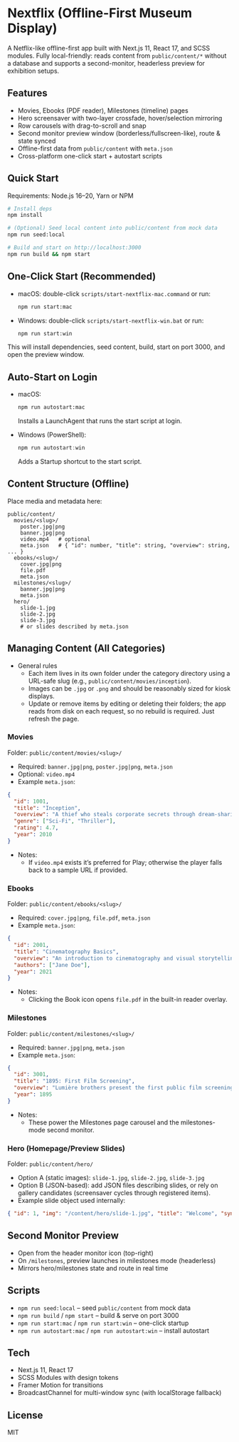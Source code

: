 # Nextflix (Offline-First Museum Display)

A Netflix-like offline-first app built with Next.js 11, React 17, and SCSS modules. Fully local-friendly: reads content from `public/content/*` without a database and supports a second-monitor, headerless preview for exhibition setups.

## Features
- Movies, Ebooks (PDF reader), Milestones (timeline) pages
- Hero screensaver with two-layer crossfade, hover/selection mirroring
- Row carousels with drag-to-scroll and snap
- Second monitor preview window (borderless/fullscreen-like), route & state synced
- Offline-first data from `public/content` with `meta.json`
- Cross-platform one-click start + autostart scripts

## Quick Start
Requirements: Node.js 16–20, Yarn or NPM

```bash
# Install deps
npm install

# (Optional) Seed local content into public/content from mock data
npm run seed:local

# Build and start on http://localhost:3000
npm run build && npm start
```

## One-Click Start (Recommended)
- macOS: double-click `scripts/start-nextflix-mac.command` or run:
  ```bash
  npm run start:mac
  ```
- Windows: double-click `scripts/start-nextflix-win.bat` or run:
  ```bash
  npm run start:win
  ```
This will install dependencies, seed content, build, start on port 3000, and open the preview window.

## Auto-Start on Login
- macOS:
  ```bash
  npm run autostart:mac
  ```
  Installs a LaunchAgent that runs the start script at login.

- Windows (PowerShell):
  ```powershell
  npm run autostart:win
  ```
  Adds a Startup shortcut to the start script.

## Content Structure (Offline)
Place media and metadata here:
```
public/content/
  movies/<slug>/
    poster.jpg|png
    banner.jpg|png
    video.mp4   # optional
    meta.json   # { "id": number, "title": string, "overview": string, ... }
  ebooks/<slug>/
    cover.jpg|png
    file.pdf
    meta.json
  milestones/<slug>/
    banner.jpg|png
    meta.json
  hero/
    slide-1.jpg
    slide-2.jpg
    slide-3.jpg
    # or slides described by meta.json
```

## Managing Content (All Categories)
- General rules
  - Each item lives in its own folder under the category directory using a URL-safe slug (e.g., `public/content/movies/inception`).
  - Images can be `.jpg` or `.png` and should be reasonably sized for kiosk displays.
  - Update or remove items by editing or deleting their folders; the app reads from disk on each request, so no rebuild is required. Just refresh the page.

### Movies
Folder: `public/content/movies/<slug>/`
- Required: `banner.jpg|png`, `poster.jpg|png`, `meta.json`
- Optional: `video.mp4`
- Example `meta.json`:
```json
{
  "id": 1001,
  "title": "Inception",
  "overview": "A thief who steals corporate secrets through dream-sharing.",
  "genre": ["Sci-Fi", "Thriller"],
  "rating": 4.7,
  "year": 2010
}
```
- Notes:
  - If `video.mp4` exists it’s preferred for Play; otherwise the player falls back to a sample URL if provided.

### Ebooks
Folder: `public/content/ebooks/<slug>/`
- Required: `cover.jpg|png`, `file.pdf`, `meta.json`
- Example `meta.json`:
```json
{
  "id": 2001,
  "title": "Cinematography Basics",
  "overview": "An introduction to cinematography and visual storytelling.",
  "authors": ["Jane Doe"],
  "year": 2021
}
```
- Notes:
  - Clicking the Book icon opens `file.pdf` in the built-in reader overlay.

### Milestones
Folder: `public/content/milestones/<slug>/`
- Required: `banner.jpg|png`, `meta.json`
- Example `meta.json`:
```json
{
  "id": 3001,
  "title": "1895: First Film Screening",
  "overview": "Lumière brothers present the first public film screening in Paris.",
  "year": 1895
}
```
- Notes:
  - These power the Milestones page carousel and the milestones-mode second monitor.

### Hero (Homepage/Preview Slides)
Folder: `public/content/hero/`
- Option A (static images): `slide-1.jpg`, `slide-2.jpg`, `slide-3.jpg`
- Option B (JSON-based): add JSON files describing slides, or rely on gallery candidates (screensaver cycles through registered items).
- Example slide object used internally:
```json
{ "id": 1, "img": "/content/hero/slide-1.jpg", "title": "Welcome", "synopsis": "…" }
```

## Second Monitor Preview
- Open from the header monitor icon (top-right)
- On `/milestones`, preview launches in milestones mode (headerless)
- Mirrors hero/milestones state and route in real time

## Scripts
- `npm run seed:local` – seed `public/content` from mock data
- `npm run build` / `npm start` – build & serve on port 3000
- `npm run start:mac` / `npm run start:win` – one-click startup
- `npm run autostart:mac` / `npm run autostart:win` – install autostart

## Tech
- Next.js 11, React 17
- SCSS Modules with design tokens
- Framer Motion for transitions
- BroadcastChannel for multi-window sync (with localStorage fallback)

## License
MIT


